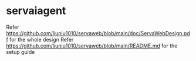 # servaiagent
Refer https://github.com/liuniu1010/servaweb/blob/main/doc/ServaWebDesign.pdf for the whole design
Refer https://github.com/liuniu1010/servaweb/blob/main/README.md for the setup guide
